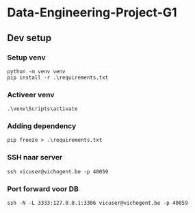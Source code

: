 # Data-Engineering-Project-G1

## Dev setup

### Setup venv

```
python -m venv venv
pip install -r .\requirements.txt
```

### Activeer venv

```
.\venv\Scripts\activate
```

### Adding dependency

```
pip freeze > .\requirements.txt
```

### SSH naar server

```
ssh vicuser@vichogent.be -p 40059
```

### Port forward voor DB

```
ssh -N -L 3333:127.0.0.1:3306 vicuser@vichogent.be -p 40059
```
